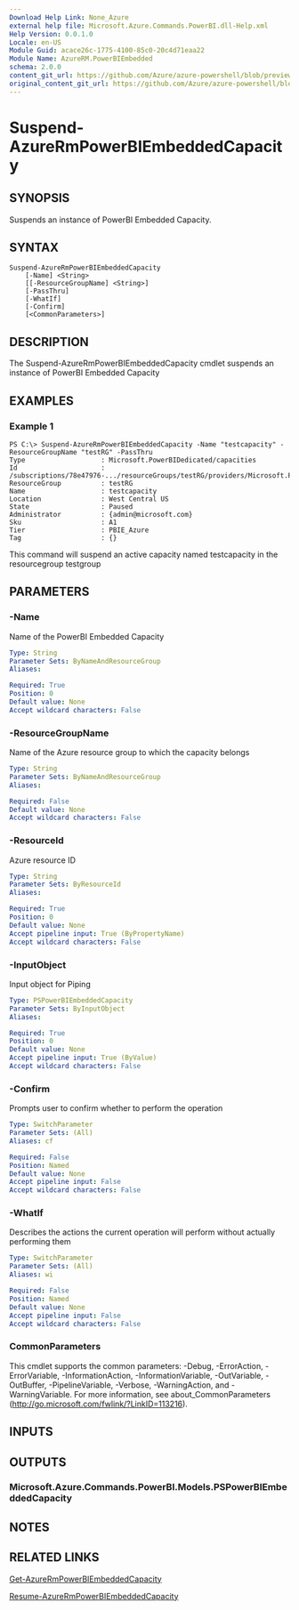 ```yaml
---
Download Help Link: None_Azure
external help file: Microsoft.Azure.Commands.PowerBI.dll-Help.xml
Help Version: 0.0.1.0
Locale: en-US
Module Guid: acace26c-1775-4100-85c0-20c4d71eaa22
Module Name: AzureRM.PowerBIEmbedded
schema: 2.0.0
content_git_url: https://github.com/Azure/azure-powershell/blob/preview/src/ResourceManager/PowerBIEmbedded/Commands.PowerBI/help/Suspend-AzureRmPowerBIEmbeddedCapacity.md
original_content_git_url: https://github.com/Azure/azure-powershell/blob/preview/src/ResourceManager/PowerBIEmbedded/Commands.PowerBI/help/Suspend-AzureRmPowerBIEmbeddedCapacity.md
---
```


# Suspend-AzureRmPowerBIEmbeddedCapacity

## SYNOPSIS
Suspends an instance of PowerBI Embedded Capacity.

## SYNTAX

```
Suspend-AzureRmPowerBIEmbeddedCapacity 
	[-Name] <String> 
	[[-ResourceGroupName] <String>] 
	[-PassThru] 
	[-WhatIf]
 	[-Confirm] 
	[<CommonParameters>]
```

## DESCRIPTION
The Suspend-AzureRmPowerBIEmbeddedCapacity cmdlet suspends an instance of PowerBI Embedded Capacity

## EXAMPLES

### Example 1
```
PS C:\> Suspend-AzureRmPowerBIEmbeddedCapacity -Name "testcapacity" -ResourceGroupName "testRG" -PassThru
Type                   : Microsoft.PowerBIDedicated/capacities
Id                     : /subscriptions/78e47976-.../resourceGroups/testRG/providers/Microsoft.PowerBIDedicated/capacities/testcapacity
ResourceGroup          : testRG
Name                   : testcapacity
Location               : West Central US
State                  : Paused
Administrator          : {admin@microsoft.com}
Sku                    : A1
Tier                   : PBIE_Azure
Tag                    : {}
```

This command will suspend an active capacity named testcapacity in the resourcegroup testgroup

## PARAMETERS

### -Name
Name of the PowerBI Embedded Capacity

```yaml
Type: String
Parameter Sets: ByNameAndResourceGroup
Aliases: 

Required: True
Position: 0
Default value: None
Accept wildcard characters: False
```

### -ResourceGroupName
Name of the Azure resource group to which the capacity belongs

```yaml
Type: String
Parameter Sets: ByNameAndResourceGroup
Aliases: 

Required: False
Default value: None
Accept wildcard characters: False
```

### -ResourceId
Azure resource ID

```yaml
Type: String
Parameter Sets: ByResourceId
Aliases: 

Required: True
Position: 0
Default value: None
Accept pipeline input: True (ByPropertyName)
Accept wildcard characters: False
```

### -InputObject
Input object for Piping

```yaml
Type: PSPowerBIEmbeddedCapacity
Parameter Sets: ByInputObject
Aliases: 

Required: True
Position: 0
Default value: None
Accept pipeline input: True (ByValue)
Accept wildcard characters: False
```

### -Confirm
Prompts user to confirm whether to perform the operation

```yaml
Type: SwitchParameter
Parameter Sets: (All)
Aliases: cf

Required: False
Position: Named
Default value: None
Accept pipeline input: False
Accept wildcard characters: False
```

### -WhatIf
Describes the actions the current operation will perform without actually performing them

```yaml
Type: SwitchParameter
Parameter Sets: (All)
Aliases: wi

Required: False
Position: Named
Default value: None
Accept pipeline input: False
Accept wildcard characters: False
```

### CommonParameters
This cmdlet supports the common parameters: -Debug, -ErrorAction, -ErrorVariable, -InformationAction, -InformationVariable, -OutVariable, -OutBuffer, -PipelineVariable, -Verbose, -WarningAction, and -WarningVariable. For more information, see about_CommonParameters (http://go.microsoft.com/fwlink/?LinkID=113216).

## INPUTS

## OUTPUTS

### Microsoft.Azure.Commands.PowerBI.Models.PSPowerBIEmbeddedCapacity

## NOTES

## RELATED LINKS

[Get-AzureRmPowerBIEmbeddedCapacity](./Get-AzureRmPowerBIEmbeddedCapacity.md)

[Resume-AzureRmPowerBIEmbeddedCapacity](./Resume-AzureRmPowerBIEmbeddedCapacity.md)

